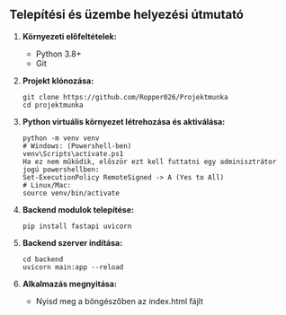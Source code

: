 ## Telepítési és üzembe helyezési útmutató

1. **Környezeti előfeltételek:**  
   - Python 3.8+ 
   - Git

2. **Projekt klónozása:**  
   ```
   git clone https://github.com/Ropper026/Projektmunka
   cd projektmunka
   ```

3. **Python virtuális környezet létrehozása és aktiválása:**  
   ```
   python -m venv venv
   # Windows: (Powershell-ben)
   venv\Scripts\activate.ps1
   Ha ez nem működik, először ezt kell futtatni egy adminisztrátor jogú powershellben:
   Set-ExecutionPolicy RemoteSigned -> A (Yes to All)
   # Linux/Mac:
   source venv/bin/activate
   ```

4. **Backend modulok telepítése:**  
   ```
   pip install fastapi uvicorn
   ```

5. **Backend szerver indítása:**
   ```
   cd backend
   uvicorn main:app --reload
   ```

6. **Alkalmazás megnyitása:**
   - Nyisd meg a böngészőben az index.html fájlt
